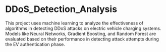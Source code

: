 # DDoS_Detection_Analysis
This project uses machine learning to analyze the effectiveness of algorithms in detecting DDoS attacks on electric vehicle charging systems. Models like Neural Networks, Gradient Boosting, and Random Forest are evaluated based on their performance in detecting attack attempts during the EV authentication phase.
